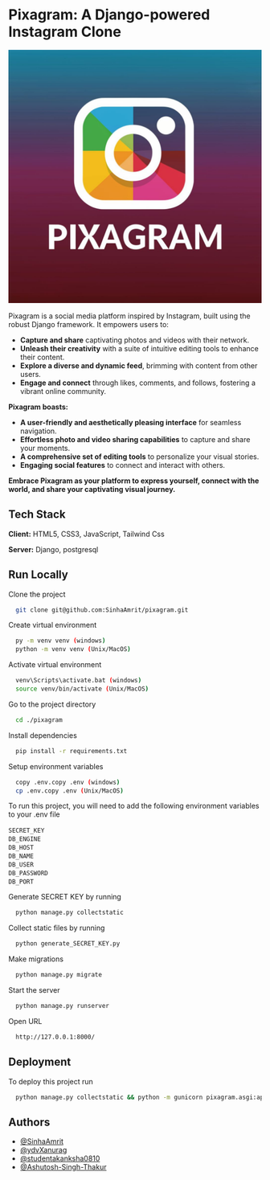 # Pixagram: A Django-powered Instagram Clone

![Logo](logo.jpg)

Pixagram is a social media platform inspired by Instagram, built using the robust Django framework. It empowers users to:

- **Capture and share** captivating photos and videos with their network.
- **Unleash their creativity** with a suite of intuitive editing tools to enhance their content.
- **Explore a diverse and dynamic feed**, brimming with content from other users.
- **Engage and connect** through likes, comments, and follows, fostering a vibrant online community.

**Pixagram boasts:**

- **A user-friendly and aesthetically pleasing interface** for seamless navigation.
- **Effortless photo and video sharing capabilities** to capture and share your moments.
- **A comprehensive set of editing tools** to personalize your visual stories.
- **Engaging social features** to connect and interact with others.

**Embrace Pixagram as your platform to express yourself, connect with the world, and share your captivating visual journey.**

## Tech Stack

**Client:** HTML5, CSS3, JavaScript, Tailwind Css

**Server:** Django, postgresql

## Run Locally

Clone the project

```bash
  git clone git@github.com:SinhaAmrit/pixagram.git
```

Create virtual environment

```bash
  py -m venv venv (windows)
  python -m venv venv (Unix/MacOS)
```

Activate virtual environment

```bash
  venv\Scripts\activate.bat (windows)
  source venv/bin/activate (Unix/MacOS)
```

Go to the project directory

```bash
  cd ./pixagram
```

Install dependencies

```bash
  pip install -r requirements.txt
```

Setup environment variables

```bash
  copy .env.copy .env (windows)
  cp .env.copy .env (Unix/MacOS)
```

To run this project, you will need to add the following environment variables to your .env file

`SECRET_KEY`  
`DB_ENGINE`  
`DB_HOST`  
`DB_NAME`  
`DB_USER`  
`DB_PASSWORD`  
`DB_PORT`  

Generate SECRET KEY by running

```bash
  python manage.py collectstatic
```

Collect static files by running

```bash
  python generate_SECRET_KEY.py
```

Make migrations

```bash
  python manage.py migrate
```

Start the server

```bash
  python manage.py runserver
```

Open URL

```bash
  http://127.0.0.1:8000/
```

## Deployment

To deploy this project run

```bash
  python manage.py collectstatic && python -m gunicorn pixagram.asgi:application -k uvicorn.workers.UvicornWorker
```

## Authors

- [@SinhaAmrit](https://github.com/SinhaAmrit)
- [@ydvXanurag](https://github.com/ydvXanurag)
- [@studentakanksha0810](https://github.com/studentakanksha0810)
- [@Ashutosh-Singh-Thakur](https://github.com/Ashutosh-Singh-Thakur)

